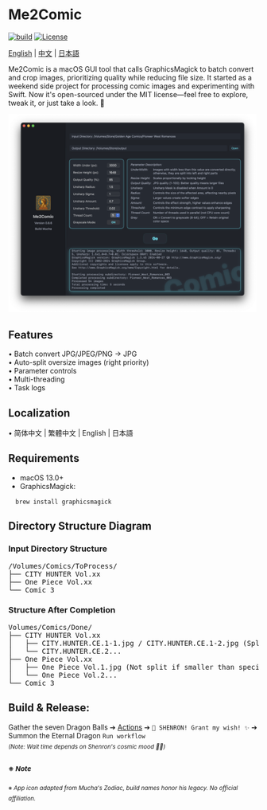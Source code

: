 # Me2Comic

[![build](https://github.com/DawnLiExplorer/Me2Comic/actions/workflows/ci.yml/badge.svg?branch=main)](https://github.com/DawnLiExplorer/Me2Comic/actions/workflows/ci.yml)
[![License](https://img.shields.io/badge/License-MIT-blue)](https://opensource.org/licenses/MIT)

[English](README.md) | [中文](docs/README_zh.md) | [日本語](docs/README_ja.md)

Me2Comic is a macOS GUI tool that calls GraphicsMagick to batch convert and crop images, prioritizing quality while reducing file size. It started as a weekend side project for processing comic images and experimenting with Swift. Now it's open-sourced under the MIT license—feel free to explore, tweak it, or just take a look. 🍻

<img src="docs/screenshot.png" alt="Me2Comic Screenshot" width="500">

## Features

• Batch convert JPG/JPEG/PNG → JPG  
• Auto-split oversize images (right priority)   
• Parameter controls  
• Multi-threading  
• Task logs  

## Localization

• 简体中文 | 繁體中文 | English | 日本語 

## Requirements

- macOS 13.0+
- GraphicsMagick:

```shell
  brew install graphicsmagick
```

## Directory Structure Diagram
### Input Directory Structure

<pre>
/Volumes/Comics/ToProcess/
├── CITY HUNTER Vol.xx
├── One Piece Vol.xx
└── Comic 3
</pre>

### Structure After Completion

<pre>
Volumes/Comics/Done/
├── CITY HUNTER Vol.xx
│   ├── CITY.HUNTER.CE.1-1.jpg / CITY.HUNTER.CE.1-2.jpg (Split if oversized, right side first)
│   └── CITY.HUNTER.CE.2...
├── One Piece Vol.xx
│   ├── One Piece Vol.1.jpg (Not split if smaller than specified parameter)
│   └── One Piece Vol.2...
└── Comic 3
</pre>

## Build & Release:

Gather the seven Dragon Balls ➔ [Actions](../../actions) ➔ `🐉 SHENRON! Grant my wish! ✨` ➔ Summon the Eternal Dragon `Run workflow`  
<sub>*(Note: Wait time depends on Shenron's cosmic mood 🌌✨)*</sub>

### <sub>※ *Note* </sub> 
<sub>※ *App icon adapted from Mucha's Zodiac, build names honor his legacy. No official affiliation.* </sub>

